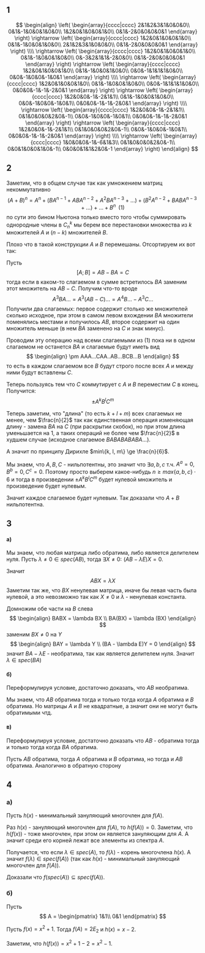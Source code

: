 ## 1
$$
\begin{align}
\left(
\begin{array}{cccc|cccc}
2&1&2&3&1&0&0&0\\
0&1&-1&0&0&1&0&0\\
1&2&0&1&0&0&1&0\\
0&1&-2&0&0&0&0&1
\end{array}
\right)
\rightarrow
\left(
\begin{array}{cccc|cccc}
1&2&0&1&0&0&1&0\\
0&1&-1&0&0&1&0&0\\
2&1&2&3&1&0&0&0\\
0&1&-2&0&0&0&0&1
\end{array}
\right)
\\\\
\rightarrow
\left(
\begin{array}{cccc|cccc}
1&2&0&1&0&0&1&0\\
0&1&-1&0&0&1&0&0\\
0&-3&2&1&1&-2&0&0\\
0&1&-2&0&0&0&0&1
\end{array}
\right)
\rightarrow
\left(
\begin{array}{cccc|cccc}
1&2&0&1&0&0&1&0\\
0&1&-1&0&0&1&0&0\\
0&0&-1&1&1&1&0&0\\
0&0&-1&0&0&-1&0&1
\end{array}
\right)
\\\\
\rightarrow
\left(
\begin{array}{cccc|cccc}
1&2&0&1&0&0&1&0\\
0&1&-1&0&0&1&0&0\\
0&0&-1&1&1&1&0&0\\
0&0&0&-1&-1&-2&0&1
\end{array}
\right)
\rightarrow
\left(
\begin{array}{cccc|cccc}
1&2&0&0&-1&-2&1&1\\
0&1&-1&0&0&1&0&0\\
0&0&-1&0&0&-1&0&1\\
0&0&0&-1&-1&-2&0&1
\end{array}
\right)
\\\\
\rightarrow
\left(
\begin{array}{cccc|cccc}
1&2&0&0&-1&-2&1&1\\
0&1&0&0&0&2&0&-1\\
0&0&-1&0&0&-1&0&1\\
0&0&0&-1&-1&-2&0&1
\end{array}
\right)
\rightarrow
\left(
\begin{array}{cccc|cccc}
1&2&0&0&-1&-2&1&1\\
0&1&0&0&0&2&0&-1\\
0&0&-1&0&0&-1&0&1\\
0&0&0&-1&-1&-2&0&1
\end{array}
\right)
\\\\
\rightarrow
\left(
\begin{array}{cccc|cccc}
1&0&0&0&-1&-6&1&3\\
0&1&0&0&0&2&0&-1\\
0&0&1&0&0&1&0&-1\\
0&0&0&1&1&2&0&-1
\end{array}
\right)
\end{align}
$$
## 2
Заметим, что в общем случае так как умножением матриц некоммутативно
$$
(A + B)^n = A^n + (BA^{n-1} + ABA^{n-2} + A^2BA^{n-3} + ...) + (B^2A^{n-2} + BABA^{n-3} + ...) + ... + B^{n} \,\,\, (1)
$$
по сути это бином Ньютона только вместо того чтобы суммировать однородные члены в $C_n^k$ мы берем все перестановки множества из $k$ множителей $A$ и $(n - k)$  множителей $B$.

Плохо что в такой конструкции $A$ и $B$ перемешаны. Отсортируем их вот так:

Пусть
$$
[A; B] = AB - BA = C
$$
тогда если в каком-то слагаемом в сумме встретилось $BA$ заменим этот множитель на $AB - C$. Получим что-то вроде
$$
A^3BA... = A^3(AB - C)... = A^4B... - A^3C...
$$
Получили два слагаемых: первое содержит столько же множителей сколько исходное, при этом в самом левом вхождении $BA$ множители поменялись местами и получилось $AB$, второе содержит на один множитель меньше (в нем $BA$ заменено на $C$ и знак минус).

Проводим эту операцию над всеми слагаемыми из $(1)$  пока ни в одном слагаемом не останется $BA$ и слагаемые будут иметь вид
$$
\begin{align}
\pm AAA...CAA..AB...BCB...B
\end{align}
$$
то есть в каждом слагаемом все $B$ будут строго после всех $A$ и между ними будут вставлены $C$.

Теперь пользуясь тем что $C$ коммутирует с $A$ и $B$ переместим $C$ в конец. Получится:
$$
\pm A^kB^lC^m
$$

Теперь заметим, что "длина" (то есть $k + l + m$) всех слагаемых не менее, чем $\frac{n}{2}$ так как единственная операция изменяющая длину - замена $BA$ на $C$ (при раскрытии скобок), но при этом длина уменьшается на 1, а таких операций не более чем $\frac{n}{2}$ в худшем случае (исходное слагаемое $BABABABABA...$).

А значит по принципу Дирихле $min\{k, l, m\} \ge \frac{n}{6}$. 

Мы знаем, что $A, B, C$ - нильпотентны, это значит что $\exists a, b, c$ т.ч. $A^a = 0, B^b = 0, C^c = 0$. Поэтому просто выберем какое-нибудь $n \ge max\{a, b, c\} \cdot 6$ и тогда в произведении $\pm A^kB^lC^m$ будет нулевой множитель и произведение будет нулевым.

Значит каждое слагаемое будет нулевым. Так доказали что $A + B$ нильпотентна.

## 3

#### а)

Мы знаем, что любая матрица либо обратима, либо является делителем нуля. Пусть $\lambda \ne 0 \in spec(AB)$, тогда $\exists X \ne 0: \,\, (AB - \lambda E)X = 0$.

Значит
$$
ABX = \lambda X
$$
Заметим так же, что $BX$ ненулевая матрица, иначе бы левая часть была нулевой, а 
это невозможно так как $X \ne 0$ и $\lambda$ - ненулевая константа.

Домножим обе части на $B$ слева
$$
\begin{align}
BABX = \lambda BX \\
BA(BX) = \lambda (BX)
\end{align}
$$
заменим $BX \ne 0$ на $Y$
$$
\begin{align}
BAY = \lambda Y \\
(BA - \lambda E)Y = 0
\end{align}
$$
значит $BA - \lambda E$ - необратима, так как является делителем нуля. Значит $\lambda \in spec(BA)$


#### б)

Переформулируя условие, достаточно доказать, что $AB$ необратима.

Мы знаем, что $AB$ обратима тогда и только тогда когда $A$ обратима и $B$ обратима. Но матрицы $A$ и $B$ не квадратные, а значит они не могут быть обратимыми чтд.

#### в) 
Переформулируя условие, достаточно доказать что $AB$ - обратима тогда и только тогда когда $BA$ обратима.

Пусть $AB$ обратима, тогда $A$ обратима и $B$ обратима, но тогда и $AB$ обратима. Аналогично в обратную сторону

## 4

### а)
Пусть $h(x)$ - минимальный зануляющий многочлен для $f(A)$.

Раз $h(x)$ - зануляющий многочлен для $f(A)$, то $h(f(A)) = 0$. Заметим, что $h(f(x))$ - тоже многочлен, при этом он является зануляющим для $A$. А значит среди его корней лежат все элементы из спектра $A$.

Получается, что если $\lambda \in spec(A)$, то $f(\lambda)$ - корень многочлена $h(x)$. А значит $f(\lambda) \in spec(f(A))$ (так как $h(x)$ - минимальный зануляющий многочлен для $f(A)$).

Доказали что $f(spec(A)) \subseteq spec(f(A))$.

### б)
Пусть
$$
A = 
\begin{pmatrix}
1&1\\
0&1
\end{pmatrix}
$$

 Пусть $f(x) = x^2 + 1$. Тогда $f(A) = 2E_2$ и $h(x) = x - 2$.

Заметим, что $h(f(x)) = x^2 + 1 - 2 = x^2 - 1$.





